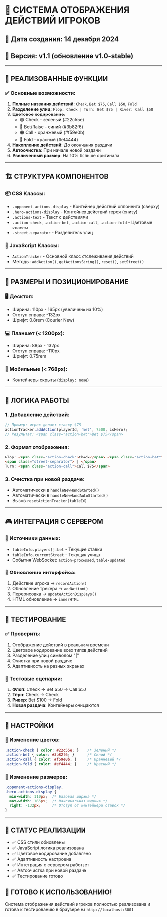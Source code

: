 # 🎯 СИСТЕМА ОТОБРАЖЕНИЯ ДЕЙСТВИЙ ИГРОКОВ

## 📅 Дата создания: 14 декабря 2024
## 🔗 Версия: v1.1 (обновление v1.0-stable)

---

## 🎨 РЕАЛИЗОВАННЫЕ ФУНКЦИИ

### ✅ Основные возможности:
1. **Полные названия действий**: `Check`, `Bet $75`, `Call $50`, `Fold`
2. **Разделение улиц**: `Flop: Check | Turn: Bet $75 | River: Call $50`
3. **Цветовое кодирование**:
   - 🟢 Check - зеленый (#22c55e)
   - 🔵 Bet/Raise - синий (#3b82f6)
   - 🟠 Call - оранжевый (#f59e0b)
   - 🔴 Fold - красный (#ef4444)
4. **Накопление действий**: До окончания раздачи
5. **Автоочистка**: При начале новой раздачи
6. **Увеличенный размер**: На 10% больше оригинала

---

## 🏗️ СТРУКТУРА КОМПОНЕНТОВ

### 📦 CSS Классы:
- `.opponent-actions-display` - Контейнер действий оппонента (сверху)
- `.hero-actions-display` - Контейнер действий героя (снизу)
- `.actions-text` - Текст с действиями
- `.action-check`, `.action-bet`, `.action-call`, `.action-fold` - Цветовые классы
- `.street-separator` - Разделитель улиц

### 🎯 JavaScript Классы:
- `ActionTracker` - Основной класс отслеживания действий
- Методы: `addAction()`, `getActionsString()`, `reset()`, `setStreet()`

---

## 📐 РАЗМЕРЫ И ПОЗИЦИОНИРОВАНИЕ

### 🖥️ Десктоп:
- Ширина: 110px - 165px (увеличено на 10%)
- Отступ справа: -132px
- Шрифт: 0.8rem (Courier New)

### 💻 Планшет (< 1200px):
- Ширина: 88px - 132px
- Отступ справа: -110px
- Шрифт: 0.75rem

### 📱 Мобильные (< 768px):
- Контейнеры скрыты (`display: none`)

---

## 🔄 ЛОГИКА РАБОТЫ

### 1. **Добавление действий**:
```javascript
// Пример: игрок делает ставку $75
actionTracker.addAction(playerId, 'bet', 7500, isHero);
// Результат: <span class="action-bet">Bet $75</span>
```

### 2. **Формат отображения**:
```html
Flop: <span class="action-check">Check</span> <span class="action-bet">Bet $75</span>
<span class="street-separator"> | </span>
Turn: <span class="action-call">Call $75</span>
```

### 3. **Очистка при новой раздаче**:
- Автоматически в `handleNewHandStarted()`
- Автоматически в `handleNewHandAutoStarted()`
- Вызов `resetActionTracker(tableId)`

---

## 🎮 ИНТЕГРАЦИЯ С СЕРВЕРОМ

### 📡 Источники данных:
- `tableInfo.players[].bet` - Текущие ставки
- `tableInfo.currentStreet` - Текущая улица
- События WebSocket: `action-processed`, `table-updated`

### 🔄 Обновление интерфейса:
1. Действие игрока → `recordAction()`
2. Обновление трекера → `addAction()`
3. Перерисовка → `updateActionDisplays()`
4. HTML обновление → `innerHTML`

---

## 🧪 ТЕСТИРОВАНИЕ

### ✅ Проверить:
1. Отображение действий в реальном времени
2. Цветовое кодирование всех типов действий
3. Разделение улиц символом "|"
4. Очистка при новой раздаче
5. Адаптивность на разных экранах

### 🎯 Тестовые сценарии:
1. **Флоп**: Check → Bet $50 → Call $50
2. **Тёрн**: Check → Check
3. **Ривер**: Bet $100 → Fold
4. **Новая раздача**: Контейнеры очищаются

---

## 🔧 НАСТРОЙКИ

### 🎨 Изменение цветов:
```css
.action-check { color: #22c55e; }    /* Зеленый */
.action-bet { color: #3b82f6; }      /* Синий */
.action-call { color: #f59e0b; }     /* Оранжевый */
.action-fold { color: #ef4444; }     /* Красный */
```

### 📏 Изменение размеров:
```css
.opponent-actions-display,
.hero-actions-display {
  min-width: 110px;  /* Базовая ширина */
  max-width: 165px;  /* Максимальная ширина */
  right: -132px;     /* Отступ от контейнера ставок */
}
```

---

## 🚀 СТАТУС РЕАЛИЗАЦИИ

- ✅ CSS стили обновлены
- ✅ JavaScript логика реализована
- ✅ Цветовое кодирование добавлено
- ✅ Адаптивность настроена
- ✅ Интеграция с сервером работает
- ✅ Автоочистка при новой раздаче
- ✅ Тестирование готово

## 🎉 ГОТОВО К ИСПОЛЬЗОВАНИЮ!

Система отображения действий игроков полностью реализована и готова к тестированию в браузере на `http://localhost:3001` 